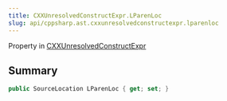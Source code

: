 ```yaml
---
title: CXXUnresolvedConstructExpr.LParenLoc
slug: api/cppsharp.ast.cxxunresolvedconstructexpr.lparenloc
---
```

Property in [CXXUnresolvedConstructExpr](/api/cppsharp/ast/cxxunresolvedconstructexpr)

## Summary



```csharp
public SourceLocation LParenLoc { get; set; }
```

